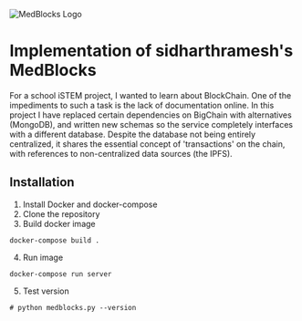 ![MedBlocks Logo](https://i.imgur.com/Dx4LfC2.png)

# Implementation of sidharthramesh's MedBlocks
For a school iSTEM project, I wanted to learn about BlockChain. One of the impediments to such a task is the lack of documentation online. In this project I have replaced certain dependencies on BigChain with alternatives (MongoDB), and written new schemas so the service completely interfaces with a different database. Despite the database not being entirely centralized, it shares the essential concept of 'transactions' on the chain, with references to non-centralized data sources (the IPFS).

## Installation

1. Install Docker and docker-compose
2. Clone the repository
3. Build docker image
```
docker-compose build .
```
4. Run image
```
docker-compose run server
```
5. Test version
```
# python medblocks.py --version
```

